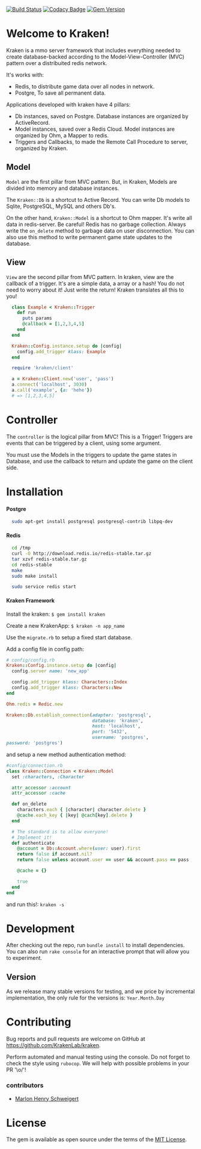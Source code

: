 [![Build Status](https://travis-ci.org/KrakenLab/kraken.svg?branch=master)](https://travis-ci.org/KrakenLab/kraken)
[![Codacy Badge](https://api.codacy.com/project/badge/Grade/518f7a2f6a2f43bf9002b75ceff439a6)](https://www.codacy.com/app/Schweigert/kraken?utm_source=github.com&amp;utm_medium=referral&amp;utm_content=KrakenLab/kraken&amp;utm_campaign=Badge_Grade)
[![Gem Version](https://badge.fury.io/rb/krakenlab.svg)](https://badge.fury.io/rb/krakenlab)

# Welcome to Kraken!

Kraken is a mmo server framework that includes everything needed to create database-backed according to the Model-View-Controller (MVC) pattern over a distribuited redis network.

It's works with:
 - Redis, to distribute game data over all nodes in network.
 - Postgre, To save all permanent data.

Applications developed with kraken have 4 pillars:
 - Db instances, saved on Postgre. Database instances are organized by ActiveRecord.
 - Model instances, saved over a Redis Cloud. Model instances are organized by Ohm, a Mapper to redis.
 - Triggers and Callbacks, to made the Remote Call Procedure to server, organized by Kraken.

## Model

  `Model` are the first pillar from MVC pattern. But, in Kraken, Models are divided into memory and database instances.

  The `Kraken::Db` is a shortcut to Active Record. You can write Db models to Sqlite, PostgreSQL, MySQL and others Db's.

  On the other hand, `Kraken::Model` is a shortcut to Ohm mapper. It's write all data in redis-server.
  Be careful! Redis has no garbage collection. Always write the `on_delete` method to garbage data on user disconnection. You can also use this method to write permanent game state updates to the database.

## View

  `View` are the second pillar from MVC pattern. In kraken, view are the callback of a trigger. It's are a simple data, a array or a hash! You do not need to worry about it! Just write the return! Kraken translates all this to you!

  ```ruby
    class Example < Kraken::Trigger
      def run
        puts params
        @callback = [1,2,3,4,5]
      end
    end

    Kraken::Config.instance.setup do |config|
      config.add_trigger klass: Example
    end
  ```

  ```ruby
    require 'kraken/client'

    a = Kraken::Client.new('user', 'pass')
    a.connect('localhost', 3030)
    a.call('example', {a: 'hehe'})
    # => [1,2,3,4,5]
  ```

# Controller

  The `controller` is the logical pillar from MVC! This is a Trigger! Triggers are events that can be triggered by a client, using some argument.

  You must use the Models in the triggers to update the game states in Database, and use the callback to return and update the game on the client side.

# Installation

#### Postgre

```bash
  sudo apt-get install postgresql postgresql-contrib libpq-dev
```

#### Redis

```bash
  cd /tmp
  curl -O http://download.redis.io/redis-stable.tar.gz
  tar xzvf redis-stable.tar.gz
  cd redis-stable
  make
  sudo make install

  sudo service redis start
```

#### Kraken Framework

Install the kraken:
    `$ gem install kraken`

Create a new KrakenApp:
    `$ kraken -n app_name`

Use the `migrate.rb` to setup a fixed start database.

Add a config file in config path:

```ruby
# config/config.rb
Kraken::Config.instance.setup do |config|
  config.server name: 'new_app'

  config.add_trigger klass: Characters::Index
  config.add_trigger klass: Characters::New
end

Ohm.redis = Redic.new

Kraken::Db.establish_connection(adapter: 'postgresql',
                                database: 'kraken',
                                host: 'localhost',
                                port: '5432',
                                username: 'postgres',
password: 'postgres')
```

and setup a new method authentication method:
```ruby
#config/connection.rb
class Kraken::Connection < Kraken::Model
  set :characters, :Character

  attr_accessor :account
  attr_accessor :cache

  def on_delete
    characters.each { |character| character.delete }
    @cache.each_key { |key| @cach[key].delete }
  end

  # The standard is to allow everyone!
  # Implement it!
  def authenticate
    @account = Db::Account.where(user: user).first
    return false if account.nil?
    return false unless account.user == user && account.pass == pass

    @cache = {}

    true
  end
end

```

and run this!: `kraken -s`

# Development

After checking out the repo, run `bundle install` to install dependencies. You can also run `rake console` for an interactive prompt that will allow you to experiment.

## Version

As we release many stable versions for testing, and we price by incremental implementation, the only rule for the versions is: `Year.Month.Day`

# Contributing

Bug reports and pull requests are welcome on GitHub at https://github.com/KrakenLab/kraken.

Perform automated and manual testing using the console. Do not forget to check the style using `rubocop`.
We will help with possible problems in your PR '\\o/'!

### contributors

- [Marlon Henry Schweigert](http://github.com/Schweigert)

# License

The gem is available as open source under the terms of the [MIT License](http://opensource.org/licenses/MIT).

